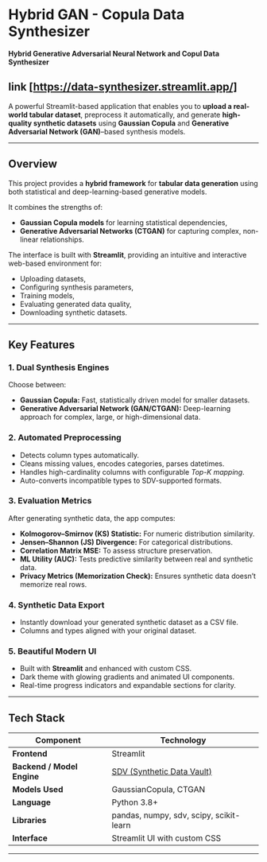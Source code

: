# Hybrid GAN - Copula Data Synthesizer

**Hybrid Generative Adversarial Neural Network and Copul Data Synthesizer**

## link [https://data-synthesizer.streamlit.app/]

A powerful Streamlit-based application that enables you to **upload a real-world tabular dataset**, preprocess it automatically, and generate **high-quality synthetic datasets** using **Gaussian Copula** and **Generative Adversarial Network (GAN)**–based synthesis models.

---

##  Overview

This project provides a **hybrid framework** for **tabular data generation** using both statistical and deep-learning-based generative models.

It combines the strengths of:
- **Gaussian Copula models** for learning statistical dependencies,
- **Generative Adversarial Networks (CTGAN)** for capturing complex, non-linear relationships.

The interface is built with **Streamlit**, providing an intuitive and interactive web-based environment for:
- Uploading datasets,
- Configuring synthesis parameters,
- Training models,
- Evaluating generated data quality,
- Downloading synthetic datasets.

---

##  Key Features

###  1. Dual Synthesis Engines
Choose between:
- **Gaussian Copula:** Fast, statistically driven model for smaller datasets.
- **Generative Adversarial Network (GAN/CTGAN):** Deep-learning approach for complex, large, or high-dimensional data.

###  2. Automated Preprocessing
- Detects column types automatically.
- Cleans missing values, encodes categories, parses datetimes.
- Handles high-cardinality columns with configurable *Top-K mapping*.
- Auto-converts incompatible types to SDV-supported formats.

###  3. Evaluation Metrics
After generating synthetic data, the app computes:
- **Kolmogorov–Smirnov (KS) Statistic:** For numeric distribution similarity.
- **Jensen–Shannon (JS) Divergence:** For categorical distributions.
- **Correlation Matrix MSE:** To assess structure preservation.
- **ML Utility (AUC):** Tests predictive similarity between real and synthetic data.
- **Privacy Metrics (Memorization Check):** Ensures synthetic data doesn’t memorize real rows.

###  4. Synthetic Data Export
- Instantly download your generated synthetic dataset as a CSV file.
- Columns and types aligned with your original dataset.

###  5. Beautiful Modern UI
- Built with **Streamlit** and enhanced with custom CSS.
- Dark theme with glowing gradients and animated UI components.
- Real-time progress indicators and expandable sections for clarity.

---

##  Tech Stack

| Component | Technology |
|------------|-------------|
| **Frontend** | Streamlit |
| **Backend / Model Engine** | [SDV (Synthetic Data Vault)](https://github.com/sdv-dev/SDV) |
| **Models Used** | GaussianCopula, CTGAN |
| **Language** | Python 3.8+ |
| **Libraries** | pandas, numpy, sdv, scipy, scikit-learn |
| **Interface** | Streamlit UI with custom CSS |

---


